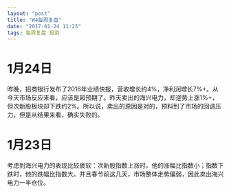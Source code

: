 ```yaml
---
layout: "post"
title: "W4每周复盘"
date: "2017-01-24 11:23"
tags: 每周复盘 投资
---
```


# 1月24日

昨晚，招商银行发布了2016年业绩快报，营收增长约4%，净利润增长7%+。从今天市场反应来看，应该是超预期了。昨天卖出的海兴电力，却逆势上涨1%+，但次新股板块却下跌约2%。所以说，卖出的原因是对的，预料到了市场的回调压力，但是从结果来看，确实失败的。

# 1月23日

考虑到海兴电力的表现比较疲软：次新股指数上涨时，他的涨幅比指数小；指数下跌时，他的跌幅比指数大。并且春节前这几天，市场整体走势偏弱，因此卖出海兴电力一半仓位。
